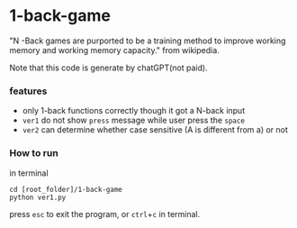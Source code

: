 # 1-back-game
"N -Back games are purported to be a training method to improve working memory and working memory capacity." from wikipedia.

Note that this code is generate by chatGPT(not paid).

### features
- only 1-back functions correctly though it got a N-back input
- `ver1` do not show `press` message while user press the `space`
- `ver2` can determine whether case sensitive (A is different from a) or not

### How to run
in terminal
```shell
cd [root_folder]/1-back-game
python ver1.py
```
press `esc` to exit the program, or `ctrl`+`c` in terminal.
